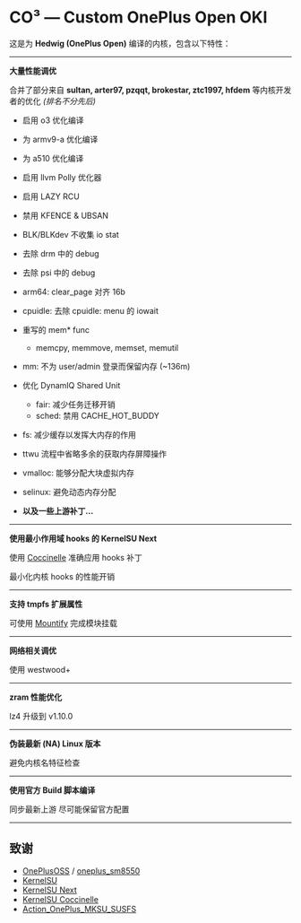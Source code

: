 # CO³ — Custom OnePlus Open OKI

这是为 **Hedwig (OnePlus Open)** 编译的内核，包含以下特性：

---
**大量性能调优**

合并了部分来自 **sultan, arter97, pzqqt, brokestar, ztc1997, hfdem** 等内核开发者的优化 *(排名不分先后)*

- 启用 o3 优化编译
- 为 armv9-a 优化编译
- 为 a510 优化编译
- 启用 llvm Polly 优化器
- 启用 LAZY RCU
- 禁用 KFENCE & UBSAN
- BLK/BLKdev 不收集 io stat
- 去除 drm 中的 debug
- 去除 psi 中的 debug
- arm64: clear_page 对齐 16b
- cpuidle: 去除 cpuidle: menu 的 iowait
- 重写的 mem* func
  - memcpy, memmove, memset, memutil
- mm: 不为 user/admin 登录而保留内存 (~136m)
- 优化 DynamIQ Shared Unit
  - fair: 减少任务迁移开销
  - sched: 禁用 CACHE_HOT_BUDDY
- fs: 减少缓存以发挥大内存的作用
- ttwu 流程中省略多余的获取内存屏障操作
- vmalloc: 能够分配大块虚拟内存
- selinux: 避免动态内存分配

- **以及一些上游补丁...**

---
**使用最小作用域 hooks 的 KernelSU Next**

使用 [Coccinelle](https://github.com/coccinelle/coccinelle) 准确应用 hooks 补丁

最小化内核 hooks 的性能开销

---
**支持 tmpfs 扩展属性**

可使用 [Mountify](https://github.com/backslashxx/mountify) 完成模块挂载

---
**网络相关调优**
 
使用 westwood+

---
**zram 性能优化**

lz4 升级到 v1.10.0

---
**伪装最新 (NA) Linux 版本**

避免内核名特征检查

---
**使用官方 Build 脚本编译**

同步最新上游
尽可能保留官方配置

---
## 致谢

- [OnePlusOSS](https://github.com/OnePlusOSS/kernel_manifest) / [oneplus_sm8550](https://github.com/OnePlusOSS/android_kernel_common_oneplus_sm8550)
- [KernelSU](https://github.com/tiann/KernelSU)
- [KernelSU Next](https://github.com/KernelSU-Next/KernelSU-Next)
- [KernelSU Coccinelle](https://github.com/devnoname120/kernelsu-coccinelle)
- [Action_OnePlus_MKSU_SUSFS](https://github.com/ShirkNeko/Action_OnePlus_MKSU_SUSFS)
